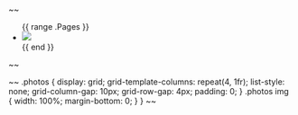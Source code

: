 ~~
<ul class="photos">
  {{ range .Pages }}
    <li>
      <a href="{{ .Permalink }}"><img src="https://cdn.jwboelens.org{{ .Params.photo }}?width=400&aspect_ratio=3:2&quality=50"></a>
    </li>
  {{ end }}
</ul>
~~

~~
.photos {
    display: grid;
    grid-template-columns: repeat(4, 1fr);
    list-style: none;
    grid-column-gap: 10px;
    grid-row-gap: 4px;
    padding: 0;
}
.photos img {
    width: 100%;
    margin-bottom: 0;
}
}
~~

